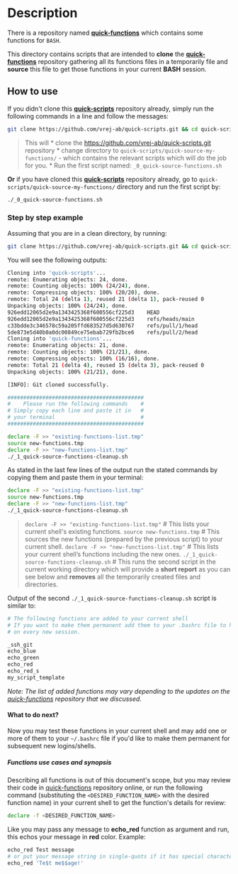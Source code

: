 # Description
There is a repository named **[quick-functions](https://github.com/vrej-ab/quick-functions)** which contains some functions for `BASH`.

This directory contains scripts that are intended to **clone** the **[quick-functions](https://github.com/vrej-ab/quick-functions)** repository gathering all its functions files in a temporarily file and **source** this file to get those functions in your current **BASH** session.

## How to use
If you didn't clone this **[quick-scripts](https://github.com/vrej-ab/quick-scripts)** repository already, simply run the following commands in a line and follow the messages:
```bash
git clone https://github.com/vrej-ab/quick-scripts.git && cd quick-scripts/quick-source-my-functions/ && ./_0_quick-source-functions.sh
```
> This will 
  \* clone the https://github.com/vrej-ab/quick-scripts.git repository
  \* change directory to `quick-scripts/quick-source-my-functions/` - which contains the relevant scripts which will do the job for you.
  \* Run the first script named: `_0_quick-source-functions.sh`

**Or** if you have cloned this **[quick-scripts](https://github.com/vrej-ab/quick-scripts)** repository already, go to `quick-scripts/quick-source-my-functions/` directory and run the first script by:
```bash
./_0_quick-source-functions.sh
```

### Step by step example
Assuming that you are in a clean directory, by running:
```bash
git clone https://github.com/vrej-ab/quick-scripts.git && cd quick-scripts/quick-source-my-functions/ && ./_0_quick-source-functions.sh
```
You will see the following outputs:
```bash
Cloning into 'quick-scripts'...
remote: Enumerating objects: 24, done.
remote: Counting objects: 100% (24/24), done.
remote: Compressing objects: 100% (20/20), done.
remote: Total 24 (delta 1), reused 21 (delta 1), pack-reused 0
Unpacking objects: 100% (24/24), done.
926edd12065d2e9a1343425368f600556cf225d3	HEAD
926edd12065d2e9a1343425368f600556cf225d3	refs/heads/main
c33bdde3c346578c59a205ffd683527d5d630767	refs/pull/1/head
5de873e5d40b0a0dc00849ce75ebab729fb2bce6	refs/pull/2/head
Cloning into 'quick-functions'...
remote: Enumerating objects: 21, done.
remote: Counting objects: 100% (21/21), done.
remote: Compressing objects: 100% (16/16), done.
remote: Total 21 (delta 4), reused 15 (delta 3), pack-reused 0
Unpacking objects: 100% (21/21), done.

[INFO]: Git cloned successfully.

###########################################
#    Please run the following commands    #
# Simply copy each line and paste it in   #
# your terminal                           #
###########################################

declare -F >> "existing-functions-list.tmp"
source new-functions.tmp
declare -F >> "new-functions-list.tmp"
./_1_quick-source-functions-cleanup.sh
```

As stated in the last few lines of the output run the stated commands by copying them and paste them in your terminal:
```bash
declare -F >> "existing-functions-list.tmp"
source new-functions.tmp
declare -F >> "new-functions-list.tmp"
./_1_quick-source-functions-cleanup.sh
```

> `declare -F >> "existing-functions-list.tmp"` # This lists your current shell's existing functions.
`source new-functions.tmp` # This sources the new functions (prepared by the previous script) to your current shell.
`declare -F >> "new-functions-list.tmp"` # This lists your current shell’s functions including the new ones.
`./_1_quick-source-functions-cleanup.sh` # This runs the second script in the current working directory which will provide a **short report** as you can see below and **removes** all the temporarily created files and directories. 

Output of the second `./_1_quick-source-functions-cleanup.sh` script is similar to:
```bash
# The following functions are added to your current shell
# If you want to make them permanent add them to your .bashrc file to have them
# on every new session.

_ssh_git
echo_blue
echo_green
echo_red
echo_red_s
my_script_template
```

*Note: The list of added functions may vary depending to the updates on the [quick-functions](https://github.com/vrej-ab/quick-functions) repository that we discussed.*

#### What to do next?
Now you may test these functions in your current shell and may add one or more of them to your `~/.bashrc` file if you'd  like to make them permanent for subsequent new logins/shells.

##### Functions use cases and synopsis
Describing all functions is out of this document's scope, but you may review their code in [quick-functions](https://github.com/vrej-ab/quick-functions) repository online, or run the following command (substituting the `<DESIRED_FUNCTION_NAME>` with the desired function name) in your current shell to get the function's details for review:
```bash
declare -f <DESIRED_FUNCTION_NAME>
```

Like you may pass any message to **echo_red** function as argument and run, this echos your message in **red** color.
Example:
```bash
echo_red Test message
# or put your message string in single-quots if it has special characters
echo_red 'Te$t me$$age!'
```

